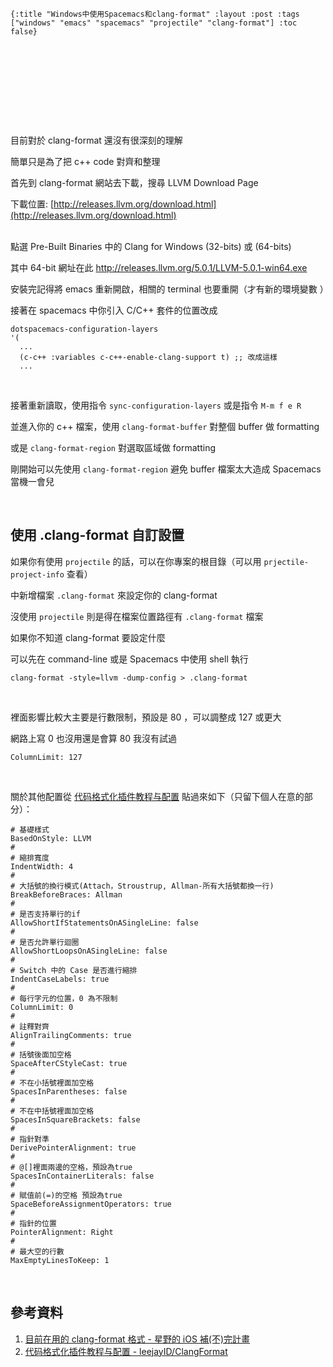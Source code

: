     {:title "Windows中使用Spacemacs和clang-format" :layout :post :tags ["windows" "emacs" "spacemacs" "projectile" "clang-format"] :toc false}


# 　


## 　

目前對於 clang-format 還沒有很深刻的理解

簡單只是為了把 c++ code 對齊和整理

首先到 clang-format 網站去下載，搜尋 LLVM Download Page

下載位置: [http://releases.llvm.org/download.html](http://releases.llvm.org/download.html)

<br>
點選 Pre-Built Binaries 中的 Clang for Windows (32-bits) 或 (64-bits)

其中 64-bit 網址在此 <http://releases.llvm.org/5.0.1/LLVM-5.0.1-win64.exe>

安裝完記得將 emacs 重新開啟，相關的 terminal 也要重開（才有新的環境變數 ）

接著在 spacemacs 中你引入 C/C++ 套件的位置改成

    dotspacemacs-configuration-layers
    '(
      ...
      (c-c++ :variables c-c++-enable-clang-support t) ;; 改成這樣
      ...

<br>

接著重新讀取，使用指令 `sync-configuration-layers` 或是指令 `M-m f e R`

並進入你的 c++ 檔案，使用 `clang-format-buffer` 對整個 buffer 做 formatting

或是 `clang-format-region` 對選取區域做 formatting

剛開始可以先使用 `clang-format-region` 避免 buffer 檔案太大造成 Spacemacs 當機一會兒

<br>


## 使用 .clang-format 自訂設置

如果你有使用 `projectile` 的話，可以在你專案的根目錄（可以用 `prjectile-project-info` 查看）

中新增檔案 `.clang-format` 來設定你的 clang-format

沒使用 `projectile` 則是得在檔案位置路徑有 `.clang-format` 檔案

如果你不知道 clang-format 要設定什麼

可以先在 command-line 或是 Spacemacs 中使用 shell 執行

    clang-format -style=llvm -dump-config > .clang-format

<br>

裡面影響比較大主要是行數限制，預設是 80 ，可以調整成 127 或更大

網路上寫 0 也沒用還是會算 80 我沒有試過

    ColumnLimit: 127

<br>

關於其他配置從 [代码格式化插件教程与配置](https://github.com/leejayID/ClangFormat) 貼過來如下（只留下個人在意的部分）：


    # 基礎樣式
    BasedOnStyle: LLVM
    #
    # 縮排寬度
    IndentWidth: 4
    #
    # 大括號的換行模式(Attach，Stroustrup, Allman-所有大括號都換一行)
    BreakBeforeBraces: Allman
    #
    # 是否支持單行的if
    AllowShortIfStatementsOnASingleLine: false
    #
    # 是否允許單行迴圈
    AllowShortLoopsOnASingleLine: false
    #
    # Switch 中的 Case 是否進行縮排
    IndentCaseLabels: true
    #
    # 每行字元的位置，0 為不限制
    ColumnLimit: 0
    #
    # 註釋對齊
    AlignTrailingComments: true
    #
    # 括號後面加空格
    SpaceAfterCStyleCast: true
    #
    # 不在小括號裡面加空格
    SpacesInParentheses: false
    #
    # 不在中括號裡面加空格
    SpacesInSquareBrackets: false
    #
    # 指針對準
    DerivePointerAlignment: true
    #
    # @[]裡面兩邊的空格，預設為true
    SpacesInContainerLiterals: false
    #
    # 賦值前(=)的空格 預設為true
    SpaceBeforeAssignmentOperators: true
    #
    # 指針的位置
    PointerAlignment: Right
    #
    # 最大空的行數
    MaxEmptyLinesToKeep: 1

<br>


## 參考資料

1.  [目前在用的 clang-format 格式 - 星野的 iOS 補(不)完計畫](http://shoshino21.logdown.com/posts/448026-currently-in-clang-format-format)
2.  [代码格式化插件教程与配置 - leejayID/ClangFormat](https://github.com/leejayID/ClangFormat)
